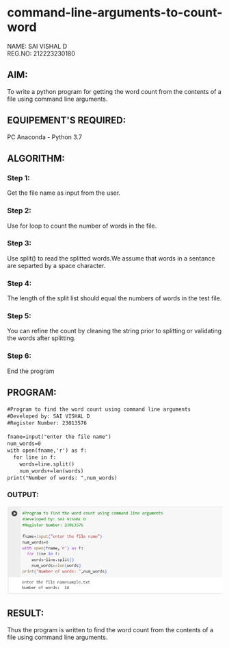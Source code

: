# command-line-arguments-to-count-word
NAME: SAI VISHAL D<BR>
REG.NO: 212223230180
## AIM:
To write a python program for getting the word count from the contents of a file using command line arguments.
## EQUIPEMENT'S REQUIRED: 
PC
Anaconda - Python 3.7
## ALGORITHM: 
### Step 1:
Get the file name as input from the user.

### Step 2: 
Use for loop to count the number of words in the file.
 
### Step 3: 
Use split() to read the splitted words.We assume that words in a sentance are separted by a space character.

### Step 4:  
The length of the split list should equal the numbers of words in the test file. 

### Step 5: 
You can refine the count by cleaning the string prior to splitting or validating the words after splitting.

### Step 6: 
End the program

## PROGRAM:
```
#Program to find the word count using command line arguments
#Developed by: SAI VISHAL D
#Register Number: 23013576

fname=input("enter the file name")
num_words=0
with open(fname,'r') as f:
  for line in f:
    words=line.split()
    num_words+=len(words)
print("Number of words: ",num_words)
```

### OUTPUT:
![Alt text](<Screenshot 2024-01-02 184702.png>)

## RESULT:
Thus the program is written to find the word count from the contents of a file using command line arguments.

